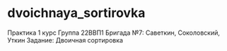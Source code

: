# dvoichnaya_sortirovka
Практика 1 курс
Группа 22ВВП1
Бригада №7: Саветкин, Соколовский, Уткин
Задание: Двоичная сортировка
